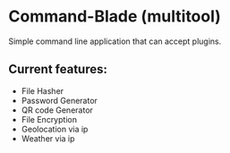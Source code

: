 # Command-Blade (multitool)
Simple command line application that can accept plugins.
## Current features:
- File Hasher
- Password Generator
- QR code Generator
- File Encryption
- Geolocation via ip
- Weather via ip
